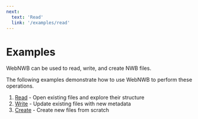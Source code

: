 ```yaml
---
next:
  text: 'Read'
  link: '/examples/read'
---
```


# Examples
WebNWB can be used to read, write, and create NWB files. 

The following examples demonstrate how to use WebNWB to perform these operations.
1. [Read](./read) - Open existing files and explore their structure
2. [Write](./write) - Update existing files with new metadata
3. [Create](./create) - Create new files from scratch